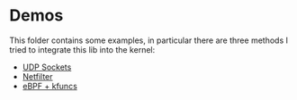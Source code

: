 # Demos

This folder contains some examples, in particular there are three methods I tried to integrate this lib into the kernel:
- [UDP Sockets](socket_udp/README.md)
- [Netfilter](netfilter/README.md)
- [eBPF + kfuncs](kfunc/README.md)